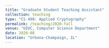 ```yaml
---
title: "Graduate Student Teaching Assistant"
collection: teaching
type: "CS 498: Applied Cryptography"
permalink: /teaching/2020-fall
venue: "UIUC, Computer Science Department"
date: 2020-08
location: "Urbana-Champaign, IL"
---
```

